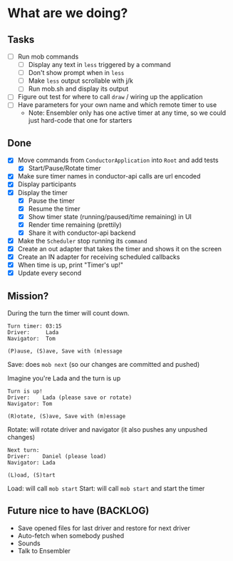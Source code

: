 # What are we doing?

## Tasks

- [ ] Run mob commands
  - [ ] Display any text in `less` triggered by a command
  - [ ] Don't show prompt when in `less`
  - [ ] Make `less` output scrollable with j/k
  - [ ] Run mob.sh and display its output
- [ ] Figure out test for where to call `draw` / wiring up the application
- [ ] Have parameters for your own name and which remote timer to use
  - Note: Ensembler only has one active timer at any time, so we could just
    hard-code that one for starters

## Done

- [X] Move commands from `ConductorApplication` into `Root` and add tests
  - [X] Start/Pause/Rotate timer
- [X] Make sure timer names in conductor-api calls are url encoded
- [X] Display participants
- [X] Display the timer
  - [X] Pause the timer
  - [X] Resume the timer
  - [X] Show timer state (running/paused/time remaining) in UI
  - [X] Render time remaining (prettily)
  - [X] Share it with conductor-api backend
- [X] Make the `Scheduler` stop running its `command`
- [X] Create an out adapter that takes the timer and shows it on the screen
- [X] Create an IN adapter for receiving scheduled callbacks
- [X] When time is up, print "Timer's up!"
- [X] Update every second

## Mission?

During the turn the timer will count down.
```text
Turn timer: 03:15
Driver:     Lada
Navigator:  Tom

(P)ause, (S)ave, Save with (m)essage
```

Save: does `mob next` (so our changes are committed and pushed)

Imagine you're Lada and the turn is up

```text
Turn is up!
Driver:    Lada (please save or rotate)
Navigator: Tom

(R)otate, (S)ave, Save with (m)essage
```

Rotate: will rotate driver and navigator (it also pushes any unpushed changes)

```text
Next turn:
Driver:    Daniel (please load)
Navigator: Lada

(L)oad, (S)tart
```

Load: will call `mob start`
Start: will call `mob start` and start the timer

## Future nice to have (BACKLOG)

- Save opened files for last driver and restore for next driver
- Auto-fetch when somebody pushed
- Sounds
- Talk to Ensembler
